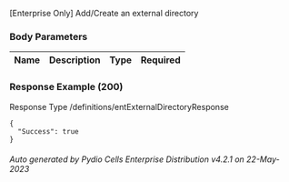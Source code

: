






 
[Enterprise Only] Add/Create an external directory  


### Body Parameters

Name | Description | Type | Required
---|---|---|---






### Response Example (200)
Response Type /definitions/entExternalDirectoryResponse

```
{
  "Success": true
}
```




###### Auto generated by Pydio Cells Enterprise Distribution v4.2.1 on 22-May-2023
